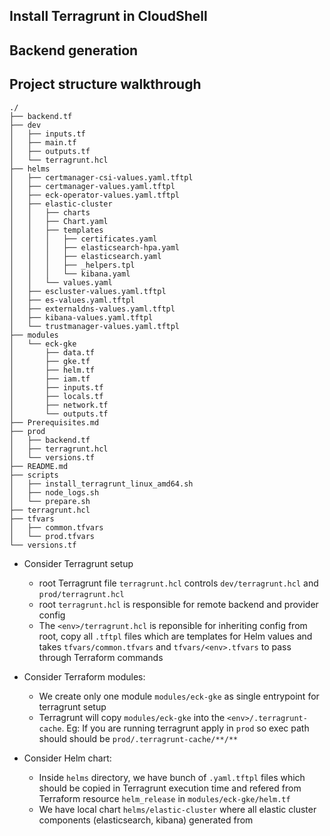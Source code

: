 ## Install Terragrunt in CloudShell

## Backend generation

## Project structure walkthrough
```
./
├── backend.tf
├── dev
│   ├── inputs.tf
│   ├── main.tf
│   ├── outputs.tf
│   └── terragrunt.hcl
├── helms
│   ├── certmanager-csi-values.yaml.tftpl
│   ├── certmanager-values.yaml.tftpl
│   ├── eck-operator-values.yaml.tftpl
│   ├── elastic-cluster
│   │   ├── charts
│   │   ├── Chart.yaml
│   │   ├── templates
│   │   │   ├── certificates.yaml
│   │   │   ├── elasticsearch-hpa.yaml
│   │   │   ├── elasticsearch.yaml
│   │   │   ├── _helpers.tpl
│   │   │   └── kibana.yaml
│   │   └── values.yaml
│   ├── escluster-values.yaml.tftpl
│   ├── es-values.yaml.tftpl
│   ├── externaldns-values.yaml.tftpl
│   ├── kibana-values.yaml.tftpl
│   └── trustmanager-values.yaml.tftpl
├── modules
│   └── eck-gke
│       ├── data.tf
│       ├── gke.tf
│       ├── helm.tf
│       ├── iam.tf
│       ├── inputs.tf
│       ├── locals.tf
│       ├── network.tf
│       └── outputs.tf
├── Prerequisites.md
├── prod
│   ├── backend.tf
│   ├── terragrunt.hcl
│   └── versions.tf
├── README.md
├── scripts
│   ├── install_terragrunt_linux_amd64.sh
│   ├── node_logs.sh
│   └── prepare.sh
├── terragrunt.hcl
├── tfvars
│   ├── common.tfvars
│   └── prod.tfvars
└── versions.tf
```
- Consider Terragrunt setup
    - root Terragrunt file `terragrunt.hcl` controls `dev/terragrunt.hcl` and `prod/terragrunt.hcl`
    - root `terragrunt.hcl` is responsible for remote backend and provider config
    - The `<env>/terragrunt.hcl` is reponsible for inheriting config from root, copy all `.tftpl` files which are templates for Helm values and takes `tfvars/common.tfvars` and `tfvars/<env>.tfvars` to pass through Terraform commands

- Consider Terraform modules:
    - We create only one module `modules/eck-gke` as single entrypoint for terragrunt setup
    - Terragrunt will copy `modules/eck-gke` into the `<env>/.terragrunt-cache`. Eg: If you are running terragrunt apply in `prod` so exec path should should be `prod/.terragrunt-cache/**/**`

- Consider Helm chart:
    - Inside `helms` directory, we have bunch of `.yaml.tftpl` files which should be copied in Terragrunt execution time and refered from Terraform resource `helm_release` in `modules/eck-gke/helm.tf`
    - We have local chart `helms/elastic-cluster` where all elastic cluster components (elasticsearch, kibana) generated from
    
